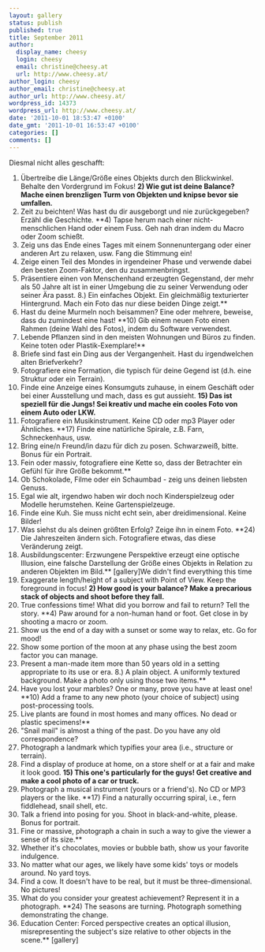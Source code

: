 ```yaml
---
layout: gallery
status: publish
published: true
title: September 2011
author:
  display_name: cheesy
  login: cheesy
  email: christine@cheesy.at
  url: http://www.cheesy.at/
author_login: cheesy
author_email: christine@cheesy.at
author_url: http://www.cheesy.at/
wordpress_id: 14373
wordpress_url: http://www.cheesy.at/
date: '2011-10-01 18:53:47 +0100'
date_gmt: '2011-10-01 16:53:47 +0100'
categories: []
comments: []
---
```

<!--:de-->Diesmal nicht alles geschafft:
1) Übertreibe die Länge/Größe eines Objekts durch den Blickwinkel. Behalte den Vordergrund im Fokus!
**2) Wie gut ist deine Balance? Mache einen brenzligen Turm von Objekten und knipse bevor sie umfallen.**
3) Zeit zu beichten! Was hast du dir ausgeborgt und nie zurückgegeben? Erzähl die Geschichte.
**4) Tapse herum nach einer nicht-menschlichen Hand oder einem Fuss. Geh nah dran indem du Macro oder Zoom schießt.
5) Zeig uns das Ende eines Tages mit einem Sonnenuntergang oder einer anderen Art zu relaxen, usw. Fang die Stimmung ein!
6) Zeige einen Teil des Mondes in irgendeiner Phase und verwende dabei den besten Zoom-Faktor, den du zusammenbringst.
7) Präsentiere einen von Menschenhand erzeugten Gegenstand, der mehr als 50 Jahre alt ist in einer Umgebung die zu seiner Verwendung oder seiner Ära passt.
8.) Ein einfaches Objekt. Ein gleichmäßig texturierter Hintergrund. Mach ein Foto das nur diese beiden Dinge zeigt.**
9) Hast du deine Murmeln noch beisammen? Eine oder mehrere, beweise, dass du zumindest eine hast!
**10) Gib einem neuen Foto einen Rahmen (deine Wahl des Fotos), indem du Software verwendest.
11) Lebende Pflanzen sind in den meisten Wohnungen und Büros zu finden. Keine toten oder Plastik-Exemplare!**
12) Briefe sind fast ein Ding aus der Vergangenheit. Hast du irgendwelchen alten Briefverkehr?
13) Fotografiere eine Formation, die typisch für deine Gegend ist (d.h. eine Struktur oder ein Terrain).
14) Finde eine Anzeige eines Konsumguts zuhause, in einem Geschäft oder bei einer Ausstellung und mach, dass es gut aussieht.
**15) Das ist speziell für die Jungs! Sei kreativ und mache ein cooles Foto von einem Auto oder LKW.**
16) Fotografiere ein Musikinstrument. Keine CD oder mp3 Player oder Ähnliches.
**17) Finde eine natürliche Spirale, z.B. Farn, Schneckenhaus, usw.
18) Bring eine/n Freund/in dazu für dich zu posen. Schwarzweiß, bitte. Bonus für ein Portrait.
19) Fein oder massiv, fotografiere eine Kette so, dass der Betrachter ein Gefühl für ihre Größe bekommt.**
20) Ob Schokolade, Filme oder ein Schaumbad - zeig uns deinen liebsten Genuss.
21) Egal wie alt, irgendwo haben wir doch noch Kinderspielzeug oder Modelle herumstehen. Keine Gartenspielzeuge.
22) Finde eine Kuh. Sie muss nicht echt sein, aber dreidimensional. Keine Bilder!
23) Was siehst du als deinen größten Erfolg? Zeige ihn in einem Foto.
**24) Die Jahreszeiten ändern sich. Fotografiere etwas, das diese Veränderung zeigt.
25) Ausbildungscenter: Erzwungene Perspektive erzeugt eine optische Illusion, eine falsche Darstellung der Größe eines Objekts in Relation zu anderen Objekten im Bild.**
[gallery]<!--:--><!--:en-->We didn't find everything this time
1) Exaggerate length/height of a subject with Point of View. Keep the foreground in focus!
**2) How good is your balance? Make a precarious stack of objects and shoot before they fall.**
3) True confessions time! What did you borrow and fail to return? Tell the story.
**4) Paw around for a non-human hand or foot. Get close in by shooting a macro or zoom.
5) Show us the end of a day with a sunset or some way to relax, etc. Go for mood!
6) Show some portion of the moon at any phase using the best zoom factor you can manage.
7) Present a man-made item more than 50 years old in a setting appropriate to its use or era.
8.) A plain object. A uniformly textured background. Make a photo only using those two items.**
9) Have you lost your marbles? One or many, prove you have at least one!
**10) Add a frame to any new photo (your choice of subject) using post-processing tools.
11) Live plants are found in most homes and many offices. No dead or plastic specimens!**
12) "Snail mail" is almost a thing of the past. Do you have any old correspondence?
13) Photograph a landmark which typifies your area (i.e., structure or terrain).
14) Find a display of produce at home, on a store shelf or at a fair and make it look good.
**15) This one's particularly for the guys! Get creative and make a cool photo of a car or truck.**
16) Photograph a musical instrument (yours or a friend's). No CD or MP3 players or the like.
**17) Find a naturally occurring spiral, i.e., fern fiddlehead, snail shell, etc.
18) Talk a friend into posing for you. Shoot in black-and-white, please. Bonus for portrait.
19) Fine or massive, photograph a chain in such a way to give the viewer a sense of its size.**
20) Whether it's chocolates, movies or bubble bath, show us your favorite indulgence.
21) No matter what our ages, we likely have some kids' toys or models around. No yard toys.
22) Find a cow. It doesn't have to be real, but it must be three-dimensional. No pictures!
23) What do you consider your greatest achievement? Represent it in a photograph.
**24) The seasons are turning. Photograph something demonstrating the change.
25) Education Center: Forced perspective creates an optical illusion, misrepresenting the subject's size relative to other objects in the scene.**
[gallery]<!--:-->
